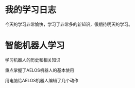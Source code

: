 # 我的学习日志

今天的学习非常愉快，学习了非常多的新知识，很期待明天的学习。
# 智能机器人学习
 
  学习机器人的历史和相关知识

  重点掌握了AELOS机器人的基本使用

  用电脑给AELOS机器人编辑了几个动作

